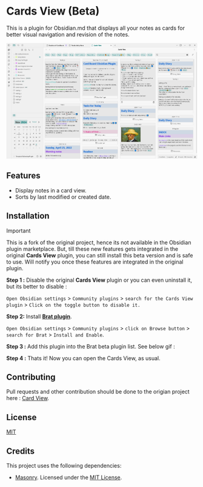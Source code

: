 # Cards View (Beta)

This is a plugin for Obsidian.md that displays all your notes as cards for better visual navigation and revision of the notes.

![Thumbnail](./assets/Thumbnail.png)

## Features

- Display notes in a card view.
- Sorts by last modified or created date.

## Installation

>[!IMPORTANT]
> This is a fork of the original project, hence its not available in the Obsidian plugin marketplace. But, till these new features gets integrated in the original **Cards View** plugin, you can still install this beta version and is safe to use. Will notify you once these features are integrated in the original plugin.

**Step 1 :** Disable the original **Cards View** plugin or you can even uninstall it, but its better to disable : 

`Open Obsidian settings` > `Community plugins` > `search for the Cards View plugin` > `Click on the toggle button to disable it.`

**Step 2:** Install [**Brat plugin**](obsidian://show-plugin?id=obsidian42-brat).

`Open Obsidian settings` > `Community plugins` > `click on Browse button` > `search for Brat` > `Install and Enable`.

**Step 3 :** Add this plugin into the Brat beta plugin list. See below gif :

**Step 4 :** Thats it! Now you can open the Cards View, as usual.

## Contributing

Pull requests and other contribution should be done to the origian project here : [Card View](https://github.com/jillro/obsidian-cards-view-plugin).

## License

[MIT](https://choosealicense.com/licenses/mit/)

## Credits

This project uses the following dependencies:

- [Masonry](https://masonry.desandro.com/). Licensed under the [MIT License](https://desandro.mit-license.org/).
